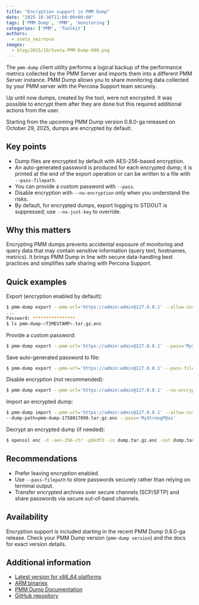 ```yaml
---
title: "Encryption support in PMM Dump"
date: "2025-10-30T11:00:00+00:00"
tags: ['PMM Dump', 'PMM', 'monitoring']
categories: ['PMM', 'Toolkit']
authors:
  - sveta_smirnova
images:
  - blog/2025/10/Sveta-PMM-Dump-080.png
---
```


The `pmm-dump` client utility performs a logical backup of the performance metrics collected by the PMM Server and imports them into a different PMM Server instance. PMM Dump allows you to share monitoring data collected by your PMM server with the Percona Support team securely.

Up until now dumps, created by the tool, were not encrypted. It was possible to encrypt them after they are done but this required additional actions from the user.

Starting from the upcoming PMM Dump version 0.8.0-ga released on October 29, 2025, dumps are encrypted by default.

## Key points

- Dump files are encrypted by default with AES-256-based encryption.
- An auto-generated password is produced for each encrypted dump; it is printed at the end of the export operation or can be written to a file with `--pass-filepath`.
- You can provide a custom password with `--pass`.
- Disable encryption with `--no-encryption` only when you understand the risks.
- By default, for encrypted dumps, export logging to STDOUT is suppressed; use `--no-just-key` to override.

## Why this matters

Encrypting PMM dumps prevents accidental exposure of monitoring and query data that may contain sensitive information (query text, hostnames, metrics). It brings PMM Dump in line with secure data-handling best practices and simplifies safe sharing with Percona Support.

## Quick examples

Export (encryption enabled by default):

``` {.bash data-prompt="$" }
$ pmm-dump export --pmm-url='https://admin:admin@127.0.0.1' --allow-insecure-certs
... 
Password: ****************
$ ls pmm-dump-<TIMESTAMP>.tar.gz.enc
```

Provide a custom password:

``` {.bash data-prompt="$" }
$ pmm-dump export --pmm-url='https://admin:admin@127.0.0.1' --pass='My$trongP@ss'
```

Save auto-generated password to file:

``` {.bash data-prompt="$" }
$ pmm-dump export --pmm-url='https://admin:admin@127.0.0.1' --pass-filepath=/tmp/pmm-dump.pass
```

Disable encryption (not recommended):

``` {.bash data-prompt="$" }
$ pmm-dump export --pmm-url='https://admin:admin@127.0.0.1' --no-encryption
```

Import an encrypted dump:

``` {.bash data-prompt="$" }
$ pmm-dump import --pmm-url='https://admin:admin@127.0.0.1' --allow-insecure-certs \
--dump-path=pmm-dump-1758017090.tar.gz.enc --pass='My$trongP@ss'
```

Decrypt an encrypted dump (if needed):

``` {.bash data-prompt="$" }
$ openssl enc -d -aes-256-ctr -pbkdf2 -in dump.tar.gz.enc -out dump.tar.gz
```

## Recommendations

- Prefer leaving encryption enabled.
- Use `--pass-filepath` to store passwords securely rather than relying on terminal output.
- Transfer encrypted archives over secure channels (SCP/SFTP) and share passwords via secure out-of-band channels.

## Availability

Encryption support is included starting in the recent PMM Dump 0.8.0-ga release. Check your PMM Dump version (`pmm-dump version`) and the docs for exact version details.

## Additional information

- [Latest version for x86_64 platforms](https://percona.com/get/pmm-dump)
- [ARM binaries](https://github.com/Percona-Lab/percona-on-arm/releases/tag/v0.12)
- [PMM Dump Documentation](https://docs.percona.com/pmm-dump-documentation/)
- [GitHub repository](https://github.com/percona/pmm-dump)
